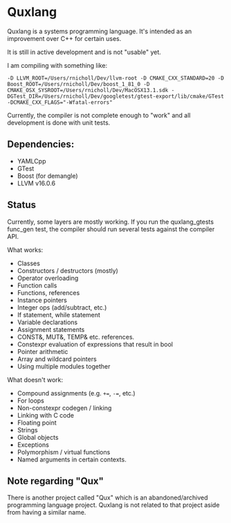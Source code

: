 # Quxlang

Quxlang is a systems programming language. It's intended as an improvement over C++ for certain uses.

It is still in active development and is not "usable" yet.

I am compiling with something like:

```
-D LLVM_ROOT=/Users/rnicholl/Dev/llvm-root -D CMAKE_CXX_STANDARD=20 -D Boost_ROOT=/Users/rnicholl/Dev/boost_1_81_0 -D CMAKE_OSX_SYSROOT=/Users/rnicholl/Dev/MacOSX13.1.sdk -DGTest_DIR=/Users/rnicholl/Dev/googletest/gtest-export/lib/cmake/GTest -DCMAKE_CXX_FLAGS="-Wfatal-errors"
```

Currently, the compiler is not complete enough to "work" and all development is done with unit tests.

## Dependencies:

* YAMLCpp
* GTest
* Boost (for demangle)
* LLVM v16.0.6

## Status

Currently, some layers are mostly working. If you run the quxlang_gtests func_gen test, the compiler should run several
tests against the compiler API.

What works:

* Classes
* Constructors / destructors (mostly)
* Operator overloading
* Function calls
* Functions, references
* Instance pointers
* Integer ops (add/subtract, etc.)
* If statement, while statement
* Variable declarations
* Assignment statements
* CONST&, MUT&, TEMP& etc. references.
* Constexpr evaluation of expressions that result in bool
* Pointer arithmetic
* Array and wildcard pointers
* Using multiple modules together

What doesn't work:

* Compound assignments (e.g. `+=`, `-=`, etc.)
* For loops
* Non-constexpr codegen / linking
* Linking with C code
* Floating point
* Strings
* Global objects
* Exceptions
* Polymorphism / virtual functions
* Named arguments in certain contexts.

 
## Note regarding "Qux"

There is another project called "Qux" which is an abandoned/archived programming language project. Quxlang is not related to that project aside from having a similar name.
